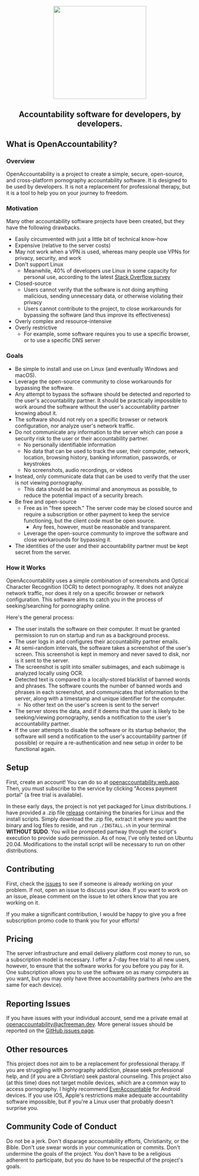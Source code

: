 <p align="center"><img src="https://user-images.githubusercontent.com/19912588/234593408-75f6b162-c62e-44eb-9fea-4ed5ebe3fb72.png" data-canonical-src="https://user-images.githubusercontent.com/19912588/234593408-75f6b162-c62e-44eb-9fea-4ed5ebe3fb72.png" width="250" height="auto"/>

<h2 align="center"> Accountability software for developers, by developers.</h1>
</p>



## What is OpenAccountability?

### Overview

OpenAccountability is a project to create a simple, secure, open-source, and cross-platform pornography accountability
software. It is designed to be used by developers. It is not a replacement for professional therapy,
but it is a tool to help you on your journey to freedom.

### Motivation

Many other accountability software projects have been created, but they have the following drawbacks.
- Easily circumvented with just a little bit of technical know-how
- Expensive (relative to the server costs)
- May not work when a VPN is used, whereas many people use VPNs for privacy, security, and work
- Don't support Linux
    - Meanwhile, 40% of developers use Linux in some capacity for personal use, according to the latest [Stack Overflow
      survey](https://survey.stackoverflow.co/2022/)
- Closed-source
    - Users cannot verify that the software is not doing anything malicious, sending unnecessary data, or otherwise
      violating their privacy
    - Users cannot contribute to the project, to close workarounds for bypassing the software (and thus improve its 
      effectiveness)
- Overly complex and resource-intensive
- Overly restrictive
    - For example, some software requires you to use a specific browser, or to use a specific DNS server

### Goals

- Be simple to install and use on Linux (and eventually Windows and macOS).
- Leverage the open-source community to close workarounds for bypassing the software. 
- Any attempt to bypass the software should be detected and reported to the user's accountability partner. It should be
  practically impossible to work around the software without the user's accountability partner knowing about it.
- The software should not rely on a specific browser or network configuration, nor analyze user's network traffic.
- Do not communicate any information to the server which can pose a security risk to the user or their accountability
    partner.
  - No personally identifiable information
  - No data that can be used to track the user, their computer, network, location, browsing history, banking
    information, passwords, or keystrokes
  - No screenshots, audio recordings, or videos
- Instead, only communicate data that can be used to verify that the user is not viewing pornography.
  - This data should be as minimal and anonymous as possible, to reduce the potential impact of a security breach.
- Be free and open-source
  - Free as in "free speech." The server code may be closed source and require a subscription or other payment to keep
    the service functioning, but the client code must be open source.
      - Any fees, however, must be reasonable and transparent.
  - Leverage the open-source community to improve the software and close workarounds for bypassing it.
- The identities of the user and their accountability partner must be kept secret from the server.

### How it Works

OpenAccountability uses a simple combination of screenshots and Optical Character Recognition (OCR) to detect 
pornography. It does not analyze network traffic, nor does it rely on a specific browser or network configuration. This 
software aims to catch you in the process of seeking/searching for pornography online.

Here's the general process:
- The user installs the software on their computer. It must be granted permission to run on startup and run as a 
  background process.
- The user logs in and configures their accountability partner emails.
- At semi-random intervals, the software takes a screenshot of the user's screen. This screenshot is kept in memory
  and never saved to disk, nor is it sent to the server.
- The screenshot is split into smaller subimages, and each subimage is analyzed locally using OCR.
- Detected text is compared to a locally-stored blacklist of banned words and phrases. The software counts the number of
  banned words and phrases in each screenshot, and communicates that information to the server, along with a timestamp
  and unique identifier for the computer.
  - No other text on the user's screen is sent to the server!
- The server stores the data, and if it deems that the user is likely to be seeking/viewing pornography, sends a 
  notification to the user's accountability partner.
- If the user attempts to disable the software or its startup behavior, the software will send a notification to the
  user's accountability partner (if possible) or require a re-authentication and new setup in order to be functional
  again.


## Setup

First, create an account! You can do so at [openaccountability.web.app](https://openaccountability.web.app/). Then,
you must subscribe to the service by clicking "Access payment portal" (a free trial is available).

In these early days, the project is not yet packaged for Linux distributions. I have provided a .zip file [release](https://github.com/ac-freeman/open-accountability/releases) containing
the binaries for Linux and the install scripts. Simply download the .zip file, extract it where you want the binary 
and log files to reside, and run `./INSTALL.sh` in your terminal **WITHOUT SUDO**. You will be prompeted partway 
through the script's execution to provide sudo permission. As of now, I've only tested on Ubuntu 20.04. Modifications 
to the install script will be necessary to run on other distributions.

## Contributing

First, check the [issues]((https://github.com/ac-freeman/open-accountability/issues)) to see if someone is already
working on your problem. If not, open an issue to discuss your idea. If you want to work on an issue, please comment on
the issue to let others know that you are working on it.

If you make a significant contribution, I would be happy to give you a free subscription promo code to thank you for
your efforts!

## Pricing

The server infrastructure and email delivery platform cost money to run, so a subscription model is necessary. I
offer a 7-day free trial to all new users, however, to ensure that the software works for you before you pay for it.
One subscription allows you to use the software on as many computers as you want, but you may only have three
accountability partners (who are the same for each device).

## Reporting Issues

If you have issues with your individual account, send me a private email at 
[openaccountability@acfreeman.dev](mailto:openaccountability@acfreeman.dev). More general issues should be reported
on the [GitHub issues page](https://github.com/ac-freeman/open-accountability/issues).

## Other resources
This project does not aim to be a replacement for professional therapy. If you are struggling with pornography
addiction, please seek professional help, and (if you are a Christian) seek pastoral counseling. This 
project also (at this time) does not target mobile devices, which are a common way to access pornography. I highly
recommend [EverAccountable](https://everaccountable.com/) for Android devices. If you use iOS, Apple's restrictions
make adequate accountability software impossible, but if you're a Linux user that probably doesn't surprise you.

## Community Code of Conduct
Do not be a jerk. Don't disparage accountability efforts, Christianity, or the Bible. Don't use swear words in your
communication or commits. Don't undermine the goals of the project. You don't have to be a religious adherent to
participate, but you do have to be respectful of the project's goals.
